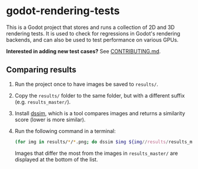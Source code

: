 # godot-rendering-tests

This is a Godot project that stores and runs a collection of 2D and 3D rendering tests.
It is used to check for regressions in Godot's rendering backends, and can also be
used to test performance on various GPUs.

**Interested in adding new test cases?** See [CONTRIBUTING.md](CONTRIBUTING.md).

## Comparing results

1. Run the project once to have images be saved to `results/`.
2. Copy the `results/` folder to the same folder, but with a different suffix
   (e.g. `results_master/`).
3. Install [dssim](https://github.com/kornelski/dssim), which is a tool compares
   images and returns a similarity score (lower is more similar).
4. Run the following command in a terminal:

   ```bash
   (for img in results/*/*.png; do dssim $img ${img//results/results_master}; done) | sort
   ```

   Images that differ the most from the images in `results_master/` are displayed at the bottom of the list.
